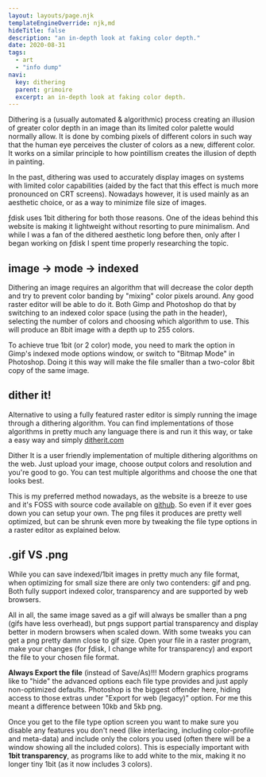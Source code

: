 ```yaml
---
layout: layouts/page.njk
templateEngineOverride: njk,md
hideTitle: false
description: "an in-depth look at faking color depth."
date: 2020-08-31
tags: 
  - art
  - "info dump"
navi:
  key: dithering
  parent: grimoire
  excerpt: an in-depth look at faking color depth.
---
```


Dithering is a (usually automated & algorithmic) process creating an illusion of greater color depth in an image than its limited color palette would normally allow. It is done by combing pixels of different colors in such way that the human eye perceives the cluster of colors as a new, different color. It works on a similar principle to how pointillism creates the illusion of depth in painting.  

In the past, dithering was used to accurately display images on systems with limited color capabilities (aided by the fact that this effect is much more pronounced on CRT screens). Nowadays however, it is used mainly as an aesthetic choice, or as a way to minimize file size of images. 

ƒdisk uses 1bit dithering for both those reasons. One of the ideas behind this website is making it lightweight without resorting to pure minimalism. And while I was a fan of the dithered aesthetic long before then, only after I began working on ƒdisk I spent time properly researching the topic.

## image → mode → indexed 
Dithering an image requires an algorithm that will decrease the color depth and try to prevent color banding by "mixing" color pixels around. Any good raster editor will be able to do it. Both Gimp and Photoshop do that by switching to an indexed color space (using the path in the header), selecting the number of colors and choosing which algorithm to use. This will produce an 8bit image with a depth up to 255 colors. 

To achieve true 1bit (or 2 color) mode, you need to mark the option in Gimp's indexed mode options window, or switch to "Bitmap Mode" in Photoshop. Doing it this way will make the file smaller than a two-color 8bit copy of the same image.

## dither it!
Alternative to using a fully featured raster editor is simply running the image through a dithering algorithm. You can find implementations of those algorithms in pretty much any language there is and run it this way, or take a easy way and simply [ditherit.com](https://ditherit.com/)

Dither It is a user friendly implementation of multiple dithering algorithms on the web. Just upload your image, choose output colors and resolution and you're good to go. You can test multiple algorithms and choose the one that looks best.

This is my preferred method nowadays, as the website is a breeze to use and it's FOSS with source code available on [github](https://github.com/alexharris/ditherit-v2). So even if it ever goes down you can setup your own. The png files it produces are pretty well optimized, but can be shrunk even more by tweaking the file type options in a raster editor as explained below.
 
## .gif VS .png
While you can save indexed/1bit images in pretty much any file format, when optimizing for small size there are only two contenders: gif and png. Both fully support indexed color, transparency and are supported by web browsers. 

All in all, the same image saved as a gif will always be smaller than a png (gifs have less overhead), but pngs support partial transparency and display better in modern browsers when scaled down. With some tweaks you can get a png pretty damn close to gif size. Open your file in a raster program, make your changes (for ƒdisk, I change white for transparency) and export the file to your chosen file format.

**Always Export the file** (instead of Save/As)!!! Modern graphics programs like to "hide" the advanced options each file type provides and just apply non-optimized defaults. Photoshop is the biggest offender here, hiding access to those extras under "Export for web (legacy)" option. For me this meant a difference between 10kb and 5kb png.

Once you get to the file type option screen you want to make sure you disable any features you don't need (like interlacing, including color-profile and meta-data) and include only the colors you used (often there will be a window showing all the included colors). This is especially important with **1bit transparency**, as programs like to add white to the mix, making it no longer tiny 1bit (as it now includes 3 colors). 


